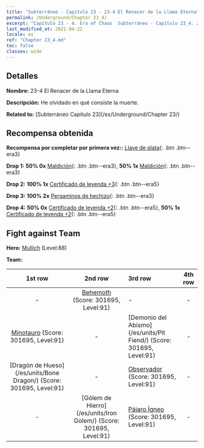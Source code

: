 ```yaml
---
title: "Subterráneo - Capítulo 23 - 23-4 El Renacer de la Llama Eterna"
permalink: /Underground/Chapter 23_4/
excerpt: "Capítulo 23 - 4. Era of Chaos  Subterráneo - Capítulo 23_4. 23-4 El Renacer de la Llama Eterna"
last_modified_at: 2021-04-22
locale: es
ref: "Chapter 23_4.md"
toc: false
classes: wide
---
```


## Detalles

 **Nombre:** 23-4 El Renacer de la Llama Eterna

 **Descripción:** He olvidado en qué consiste la muerte.

 **Related to:** [Subterráneo Capítulo 23](/es/Underground/Chapter 23/)

## Recompensa obtenida

 **Recompensa por completar por primera vez::** [Llave de plata](/ItemsES/con_693/){: .btn .btn--era3}

 **Drop 1:** **50% 0x** [Maldición](/ItemsES/her_410/){: .btn .btn--era3}, **50% 1x** [Maldición](/ItemsES/her_410/){: .btn .btn--era3}

 **Drop 2:** **100% 1x** [Certificado de leyenda +3](/ItemsES/mat_88/){: .btn .btn--era5}

 **Drop 3:** **100% 2x** [Pergaminos de hechizo](/ItemsES/con_694/){: .btn .btn--era3}

 **Drop 4:** **50% 0x** [Certificado de leyenda +2](/ItemsES/mat_81/){: .btn .btn--era5}, **50% 1x** [Certificado de leyenda +2](/ItemsES/mat_81/){: .btn .btn--era5}


## Fight against Team
 **Hero:** [Mullich](/es/heroes/Mullich/) (Level:88)

 **Team:**


  | 1st row | 2nd row | 3rd row | 4th row |
  |:----:|:----:|:----|:----:|
  | - | [Behemoth](/es/units/Behemoth/) (Score: 301695, Level:91)  | - | - |
  | [Minotauro](/es/units/Minotaur/) (Score: 301695, Level:91)  | - | [Demonio del Abismo](/es/units/Pit Fiend/) (Score: 301695, Level:91)  | - |
  | [Dragón de Hueso](/es/units/Bone Dragon/) (Score: 301695, Level:91)  | - | [Observador](/es/units/Beholder/) (Score: 301695, Level:91)  | - |
  | - | [Gólem de Hierro](/es/units/Iron Golem/) (Score: 301695, Level:91)  | [Pájaro Ígneo](/es/units/Firebird/) (Score: 301695, Level:91)  | - |


